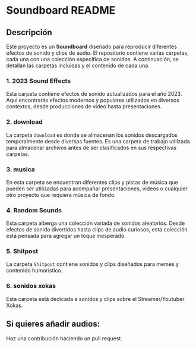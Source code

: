 # Soundboard README

## Descripción
Este proyecto es un **Soundboard** diseñado para reproducir diferentes efectos de sonido y clips de audio. El repositorio contiene varias carpetas, cada una con una colección específica de sonidos. A continuación, se detallan las carpetas incluidas y el contenido de cada una.



### 1. 2023 Sound Effects
Esta carpeta contiene efectos de sonido actualizados para el año 2023. Aquí encontrarás efectos modernos y populares utilizados en diversos contextos, desde producciones de video hasta presentaciones.

### 2. download
La carpeta `download` es donde se almacenan los sonidos descargados temporalmente desde diversas fuentes. Es una carpeta de trabajo utilizada para almacenar archivos antes de ser clasificados en sus respectivas carpetas.

### 3. musica
En esta carpeta se encuentran diferentes clips y pistas de música que pueden ser utilizadas para acompañar presentaciones, videos o cualquier otro proyecto que requiera música de fondo.

### 4. Random Sounds
Esta carpeta alberga una colección variada de sonidos aleatorios. Desde efectos de sonido divertidos hasta clips de audio curiosos, esta colección está pensada para agregar un toque inesperado.

### 5. Shitpost
La carpeta `Shitpost` contiene sonidos y clips diseñados para memes y contenido humorístico.

### 6. sonidos xokas
Esta carpeta está dedicada a sonidos y clips sobre el Streamer/Youtuber Xokas.

## Si quieres añadir audios:
Haz una contribución haciendo un pull request.